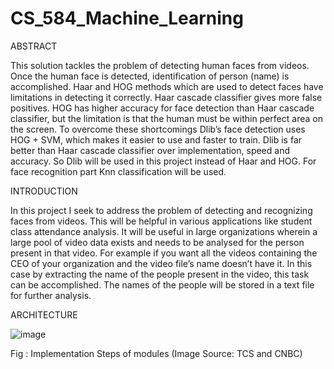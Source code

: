 # CS_584_Machine_Learning

ABSTRACT

This solution tackles the problem of detecting human faces from videos. Once the human face is detected, identification of person (name) is accomplished. 
Haar and HOG methods which are used to detect faces have limitations in detecting it correctly. 
Haar cascade classifier gives more false positives. 
HOG has higher accuracy for face detection than Haar cascade classifier, but the limitation is that the human must be within perfect area on the screen. 
To overcome these shortcomings Dlib’s face detection uses HOG + SVM, which makes it easier to use and faster to train. Dlib is far better than Haar cascade classifier over implementation, speed and accuracy. 
So Dlib will be used in this project instead of Haar and HOG. For face recognition part Knn classification will be used.

INTRODUCTION

In this project I seek to address the problem of detecting and recognizing faces from videos. 
This will be helpful in various applications like student class attendance analysis. 
It will be useful in large organizations wherein a large pool of video data exists and needs to be analysed for the person present in that video. 
For example if you want all the videos containing the CEO of your organization and the video file’s name doesn’t have it. 
In this case by extracting the name of the people present in the video, this task can be accomplished. 
The names of the people will be stored in a text file for further analysis.

ARCHITECTURE


![image](https://user-images.githubusercontent.com/42748797/200083249-bf768fd2-68ec-47a6-b7e0-0c88de6fc823.png)

Fig : Implementation Steps of modules (Image Source: TCS and CNBC)
